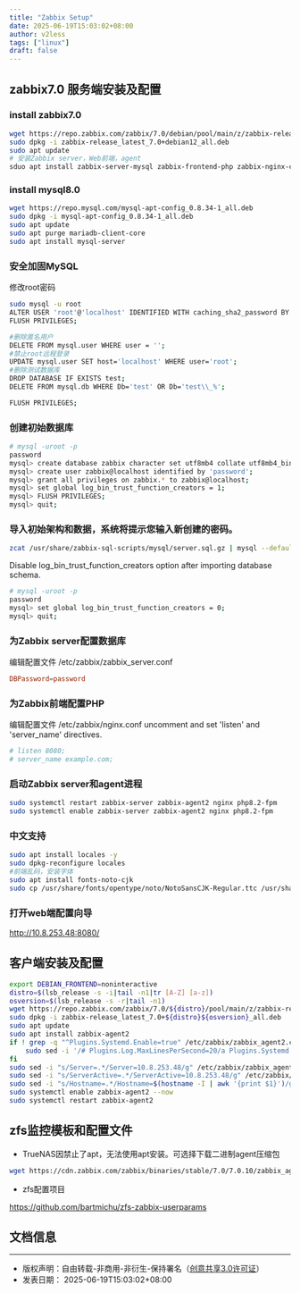 ```yaml
---
title: "Zabbix Setup"
date: 2025-06-19T15:03:02+08:00
author: v2less
tags: ["linux"]
draft: false
---
```


## zabbix7.0 服务端安装及配置
### install zabbix7.0
```bash
wget https://repo.zabbix.com/zabbix/7.0/debian/pool/main/z/zabbix-release/zabbix-release_latest_7.0+debian12_all.deb
sudo dpkg -i zabbix-release_latest_7.0+debian12_all.deb
sudo apt update
# 安装Zabbix server，Web前端，agent
sduo apt install zabbix-server-mysql zabbix-frontend-php zabbix-nginx-conf zabbix-sql-scripts zabbix-agent2
```
### install mysql8.0
```bash
wget https://repo.mysql.com/mysql-apt-config_0.8.34-1_all.deb
sudo dpkg -i mysql-apt-config_0.8.34-1_all.deb
sudo apt update
sudo apt purge mariadb-client-core
sudo apt install mysql-server
```
### 安全加固MySQL
修改root密码
```bash
sudo mysql -u root
ALTER USER 'root'@'localhost' IDENTIFIED WITH caching_sha2_password BY '你的新密码';
FLUSH PRIVILEGES;

#删除匿名用户
DELETE FROM mysql.user WHERE user = '';
#禁止root远程登录
UPDATE mysql.user SET host='localhost' WHERE user='root';
#删除测试数据库
DROP DATABASE IF EXISTS test;
DELETE FROM mysql.db WHERE Db='test' OR Db='test\\_%';

FLUSH PRIVILEGES;
```
### 创建初始数据库
```bash
# mysql -uroot -p
password
mysql> create database zabbix character set utf8mb4 collate utf8mb4_bin;
mysql> create user zabbix@localhost identified by 'password';
mysql> grant all privileges on zabbix.* to zabbix@localhost;
mysql> set global log_bin_trust_function_creators = 1;
mysql> FLUSH PRIVILEGES;
mysql> quit;
```
### 导入初始架构和数据，系统将提示您输入新创建的密码。
```bash
zcat /usr/share/zabbix-sql-scripts/mysql/server.sql.gz | mysql --default-character-set=utf8mb4 -uzabbix -p zabbix
```
Disable log_bin_trust_function_creators option after importing database schema.
```bash
# mysql -uroot -p
password
mysql> set global log_bin_trust_function_creators = 0;
mysql> quit;
```
### 为Zabbix server配置数据库
编辑配置文件 /etc/zabbix/zabbix_server.conf
```conf
DBPassword=password
```
### 为Zabbix前端配置PHP
编辑配置文件 /etc/zabbix/nginx.conf uncomment and set 'listen' and 'server_name' directives.
```bash
# listen 8080;
# server_name example.com;
```
### 启动Zabbix server和agent进程
```bash
sudo systemctl restart zabbix-server zabbix-agent2 nginx php8.2-fpm
sudo systemctl enable zabbix-server zabbix-agent2 nginx php8.2-fpm
```
### 中文支持
```bash
sudo apt install locales -y
sudo dpkg-reconfigure locales
#前端乱码，安装字体
sudo apt install fonts-noto-cjk
sudo cp /usr/share/fonts/opentype/noto/NotoSansCJK-Regular.ttc /usr/share/zabbix/assets/fonts/graphfont.ttf
```
### 打开web端配置向导
http://10.8.253.48:8080/

## 客户端安装及配置
```bash
export DEBIAN_FRONTEND=noninteractive
distro=$(lsb_release -s -i|tail -n1|tr [A-Z] [a-z])
osversion=$(lsb_release -s -r|tail -n1)
wget https://repo.zabbix.com/zabbix/7.0/${distro}/pool/main/z/zabbix-release/zabbix-release_latest_7.0+${distro}${osversion}_all.deb
sudo dpkg -i zabbix-release_latest_7.0+${distro}${osversion}_all.deb
sudo apt update
sudo apt install zabbix-agent2
if ! grep -q "^Plugins.Systemd.Enable=true" /etc/zabbix/zabbix_agent2.conf; then
    sudo sed -i '/# Plugins.Log.MaxLinesPerSecond=20/a Plugins.Systemd.Enable=true' /etc/zabbix/zabbix_agent2.conf
fi
sudo sed -i "s/Server=.*/Server=10.8.253.48/g" /etc/zabbix/zabbix_agent2.conf
sudo sed -i "s/ServerActive=.*/ServerActive=10.8.253.48/g" /etc/zabbix/zabbix_agent2.conf
sudo sed -i "s/Hostname=.*/Hostname=$(hostname -I | awk '{print $1}')/g" /etc/zabbix/zabbix_agent2.conf
sudo systemctl enable zabbix-agent2 --now
sudo systemctl restart zabbix-agent2 
```
## zfs监控模板和配置文件

- TrueNAS因禁止了apt，无法使用apt安装。可选择下载二进制agent压缩包
```bash
wget https://cdn.zabbix.com/zabbix/binaries/stable/7.0/7.0.10/zabbix_agent-7.0.10-linux-3.0-amd64-static.tar.gz
```

- zfs配置项目

https://github.com/bartmichu/zfs-zabbix-userparams








## 文档信息
---
- 版权声明：自由转载-非商用-非衍生-保持署名（[创意共享3.0许可证](https://creativecommons.org/licenses/by-nc-nd/3.0/deed.zh)）
- 发表日期： 2025-06-19T15:03:02+08:00

